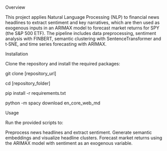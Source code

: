 Overview

This project applies Natural Language Processing (NLP) to financial news headlines to extract sentiment and key narratives, which are then used as exogenous inputs in an ARIMAX model to forecast market returns for SPY (the S&P 500 ETF). The pipeline includes data preprocessing, sentiment analysis with FINBERT, semantic clustering with SentenceTransformer and t‑SNE, and time series forecasting with ARIMAX.

Installation

Clone the repository and install the required packages:

git clone [repository_url]

cd [repository_folder]

pip install -r requirements.txt

python -m spacy download en_core_web_md

Usage

Run the provided scripts to:

Preprocess news headlines and extract sentiment.
Generate semantic embeddings and visualize headline clusters.
Forecast market returns using the ARIMAX model with sentiment as an exogenous variable.
